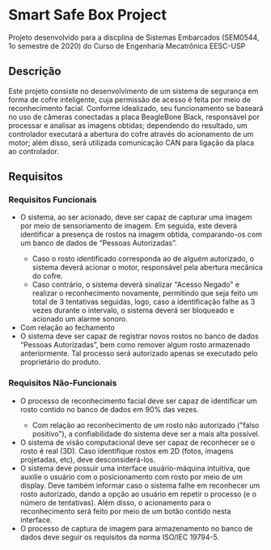 # Smart Safe Box Project
Projeto desenvolvido para a discplina de Sistemas Embarcados (SEM0544, 1o semestre de 2020) do Curso de Engenharia Mecatrônica EESC-USP
<h2> Descrição </h2>
<p> Este projeto consiste no desenvolvimento de um sistema de segurança em forma de cofre inteligente, cuja permissão de acesso é feita por meio de reconhecimento facial. Conforme idealizado, seu funcionamento se baseará no uso de câmeras conectadas a placa BeagleBone Black, responsável por processar e analisar as imagens obtidas; dependendo do resultado, um controlador executará a abertura do cofre através do acionamento de um motor; além disso, será utilizada comunicação CAN para ligação da placa ao controlador. </p>

<h2> Requisitos </h2>

<h3> Requisitos Funcionais </h3>
<p><ul>
    <li>O sistema, ao ser acionado, deve ser capaz de capturar uma imagem por meio de sensoriamento de imagem. Em seguida, este deverá identificar a presença de rostos na imagem obtida, comparando-os com um banco de dados de “Pessoas Autorizadas”.</li><ul>
             <li>Caso o rosto identificado corresponda ao de alguém autorizado, o sistema deverá acionar o motor, responsável pela abertura mecânica do cofre.</li>
             <li>Caso contrário, o sistema deverá sinalizar "Acesso Negado" e realizar o reconhecimento novamente, permitindo que seja feito um total de 3 tentativas seguidas, logo, caso a identificação falhe as 3 vezes durante o intervalo, o sistema deverá ser bloqueado e acionado um alarme sonoro.
</li>
  </ul>
  <li>Com relação ao fechamento </li>
  <li>O sistema deve ser capaz de registrar novos rostos no banco de dados “Pessoas Autorizadas”, bem como remover algum rosto armazenado anteriormente. Tal processo será autorizado apenas se executado pelo proprietário do produto.</li>
</ul></p>

<h3> Requisitos Não-Funcionais </h3>
<p><ul>
    <li>O processo de reconhecimento facial deve ser capaz de identificar um rosto contido no banco de dados em 90% das vezes.</li><ul>
             <li>Com relação ao reconhecimento de um rosto não autorizado ("falso positivo"), a confiabilidade do sistema deve ser a mais alta possível.</li>
  </ul>
  <li>O sistema de visão computacional deve ser capaz de reconhecer se o rosto é real (3D). Caso identifique rostos em 2D (fotos, imagens projetadas, etc), deve desconsiderá-los.</li>
  <li>O sistema deve possuir uma interface usuário-máquina intuitiva, que auxilie o usuário com o posicionamento com rosto por meio de um display. Deve também informar caso o sistema falhe em reconhecer um rosto autorizado, dando a opção ao usuário em repetir o processo (e o número de tentativas). Além disso, o acionamento para o reconhecimento será feito por meio de um botão contido nesta interface.</li>
  <li>O processo de captura de imagem para armazenamento no banco de dados deve seguir os requisitos da norma ISO/IEC 19794-5.
</li>
</ul></p>
